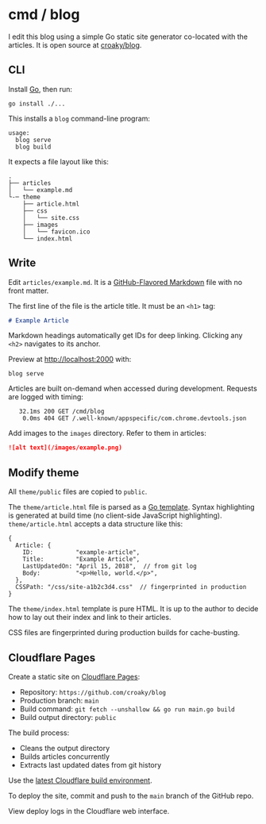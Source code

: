 # cmd / blog

I edit this blog using a simple Go static site generator co-located
with the articles. It is open source at
[croaky/blog](https://github.com/croaky/blog).

## CLI

Install [Go](https://golang.org/doc/install), then run:

```
go install ./...
```

This installs a `blog` command-line program:

```
usage:
  blog serve
  blog build
```

It expects a file layout like this:

```
.
├── articles
│   └── example.md
└-─ theme
    ├── article.html
    ├── css
    │   └── site.css
    ├── images
    │   └── favicon.ico
    └── index.html
```

## Write

Edit `articles/example.md`.
It is a [GitHub-Flavored Markdown](https://github.github.com/gfm/) file
with no front matter.

The first line of the file is the article title.
It must be an `<h1>` tag:

```md
# Example Article
```

Markdown headings automatically get IDs for deep linking.
Clicking any `<h2>` navigates to its anchor.

Preview at <http://localhost:2000> with:

```
blog serve
```

Articles are built on-demand when accessed during development.
Requests are logged with timing:

```
   32.1ms 200 GET /cmd/blog
    0.0ms 404 GET /.well-known/appspecific/com.chrome.devtools.json
```

Add images to the `images` directory.
Refer to them in articles:

```md
![alt text](/images/example.png)
```

## Modify theme

All `theme/public` files are copied to `public`.

The `theme/article.html` file is parsed as a [Go template](https://gowebexamples.com/templates/).
Syntax highlighting is generated at build time (no client-side JavaScript highlighting).
`theme/article.html` accepts a data structure like this:

```
{
  Article: {
    ID:            "example-article",
    Title:         "Example Article",
    LastUpdatedOn: "April 15, 2018",  // from git log
    Body:          "<p>Hello, world.</p>",
  },
  CSSPath: "/css/site-a1b2c3d4.css"  // fingerprinted in production
}
```

The `theme/index.html` template is pure HTML.
It is up to the author to decide how to lay out their index
and link to their articles.

CSS files are fingerprinted during production builds for cache-busting.

## Cloudflare Pages

Create a static site on [Cloudflare Pages](https://developers.cloudflare.com/pages/framework-guides/deploy-anything/):

- Repository: `https://github.com/croaky/blog`
- Production branch: `main`
- Build command: `git fetch --unshallow && go run main.go build`
- Build output directory: `public`

The build process:

- Cleans the output directory
- Builds articles concurrently
- Extracts last updated dates from git history

Use the [latest Cloudflare build environment](https://developers.cloudflare.com/pages/configuration/build-image/).

To deploy the site, commit and push to the `main` branch of the GitHub repo.

View deploy logs in the Cloudflare web interface.
